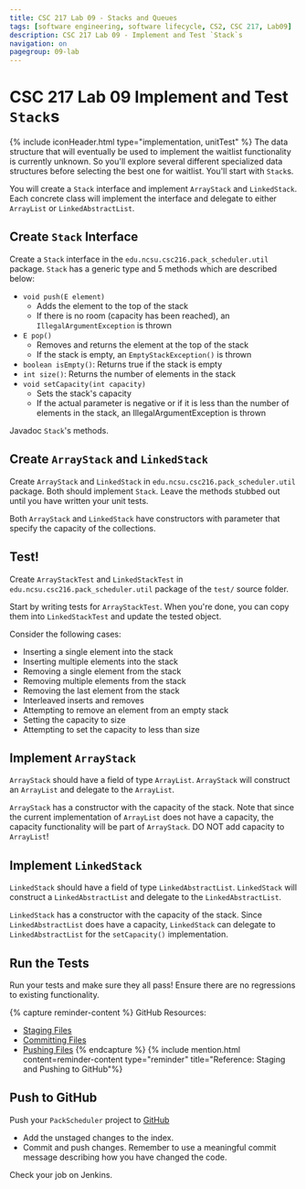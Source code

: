 ```yaml
---
title: CSC 217 Lab 09 - Stacks and Queues
tags: [software engineering, software lifecycle, CS2, CSC 217, Lab09]
description: CSC 217 Lab 09 - Implement and Test `Stack`s
navigation: on
pagegroup: 09-lab
---
```


# CSC 217 Lab 09 Implement and Test `Stack`s
{% include iconHeader.html type="implementation, unitTest" %}
The data structure that will eventually be used to implement the waitlist functionality is currently unknown.  So you'll explore several different specialized data structures before selecting the best one for waitlist.  You'll start with `Stack`s. 

You will create a `Stack` interface and implement `ArrayStack` and `LinkedStack`.  Each concrete class will implement the interface and delegate to either `ArrayList` or `LinkedAbstractList`.


## Create `Stack` Interface
Create a `Stack` interface in the `edu.ncsu.csc216.pack_scheduler.util` package.  `Stack` has a generic type and 5 methods which are described below:

  * `void push(E element)`
     * Adds the element to the top of the stack
     * If there is no room (capacity has been reached), an `IllegalArgumentException` is thrown
  * `E pop()`
     * Removes and returns the element at the top of the stack
     * If the stack is empty, an `EmptyStackException()` is thrown
  * `boolean isEmpty()`: Returns true if the stack is empty
  * `int size()`: Returns the number of elements in the stack
  * `void setCapacity(int capacity)`
     * Sets the stack's capacity
     * If the actual parameter is negative or if it is less than the number of elements in the stack, an IllegalArgumentException is thrown
  
Javadoc `Stack`'s methods.


## Create `ArrayStack` and `LinkedStack`
Create `ArrayStack` and `LinkedStack` in `edu.ncsu.csc216.pack_scheduler.util` package.  Both should implement `Stack`.  Leave the methods stubbed out until you have written your unit tests.

Both `ArrayStack` and `LinkedStack` have constructors with parameter that specify the capacity of the collections. 


## Test!
Create `ArrayStackTest` and `LinkedStackTest` in `edu.ncsu.csc216.pack_scheduler.util` package of the `test/` source folder.

Start by writing tests for `ArrayStackTest`.  When you're done, you can copy them into `LinkedStackTest` and update the tested object.

Consider the following cases:

  * Inserting a single element into the stack
  * Inserting multiple elements into the stack
  * Removing a single element from the stack
  * Removing multiple elements from the stack
  * Removing the last element from the stack
  * Interleaved inserts and removes
  * Attempting to remove an element from an empty stack
  * Setting the capacity to size
  * Attempting to set the capacity to less than size
  

## Implement `ArrayStack`
`ArrayStack` should have a field of type `ArrayList`.  `ArrayStack` will construct an `ArrayList` and delegate to the `ArrayList`.  

`ArrayStack` has a constructor with the capacity of the stack.  Note that since the current implementation of `ArrayList` does not have a capacity, the capacity functionality will be part of `ArrayStack`.  DO NOT add capacity to `ArrayList`!


## Implement `LinkedStack`
`LinkedStack` should have a field of type `LinkedAbstractList`.  `LinkedStack` will construct a `LinkedAbstractList` and delegate to the `LinkedAbstractList`.

`LinkedStack` has a constructor with the capacity of the stack.  Since `LinkedAbstractList` does have a capacity, `LinkedStack` can delegate to `LinkedAbstractList` for the `setCapacity()` implementation.


## Run the Tests
Run your tests and make sure they all pass!  Ensure there are no regressions to existing functionality.

{% capture reminder-content %} 
GitHub Resources:

  * [Staging Files](https://pages.github.ncsu.edu/engr-csc-software-development/practices-tools/git/git-staging)
  * [Committing Files](https://pages.github.ncsu.edu/engr-csc-software-development/practices-tools/git/git-commit)
  * [Pushing Files](https://pages.github.ncsu.edu/engr-csc-software-development/practices-tools/git/git-push)
{% endcapture %} {% include mention.html content=reminder-content type="reminder" title="Reference: Staging and Pushing to GitHub"%}
## Push to GitHub
Push your `PackScheduler` project to [GitHub](https://github.ncsu.edu)

  * Add the unstaged changes to the index.
  * Commit and push changes.  Remember to use a meaningful commit message describing how you have changed the code.  
  
Check your job on Jenkins.
